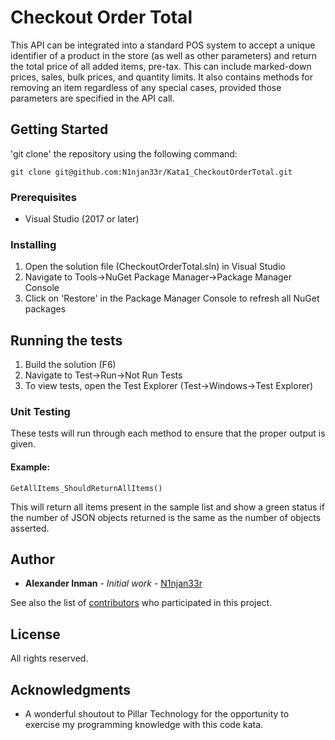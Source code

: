 # Checkout Order Total

This API can be integrated into a standard POS system to accept a unique identifier of a product in the store (as well as other parameters) and return the total price of all added items, pre-tax. This can include marked-down prices, sales, bulk prices, and quantity limits. It also contains methods for removing an item regardless of any special cases, provided those parameters are specified in the API call.

## Getting Started

'git clone' the repository using the following command:
```
git clone git@github.com:N1njan33r/Kata1_CheckoutOrderTotal.git
```

### Prerequisites

* Visual Studio (2017 or later)

### Installing

1. Open the solution file (CheckoutOrderTotal.sln) in Visual Studio
2. Navigate to Tools->NuGet Package Manager->Package Manager Console
3. Click on 'Restore' in the Package Manager Console to refresh all NuGet packages

## Running the tests

1. Build the solution (F6)
2. Navigate to Test->Run->Not Run Tests
3. To view tests, open the Test Explorer (Test->Windows->Test Explorer)

### Unit Testing

These tests will run through each method to ensure that the proper output is given.

#### Example:

```
GetAllItems_ShouldReturnAllItems()
```
This will return all items present in the sample list and show a green status if the number of JSON objects returned is the same as the number of objects asserted.

## Author

* **Alexander Inman** - *Initial work* - [N1njan33r](https://github.com/N1njan33r)

See also the list of [contributors](https://github.com/N1njan33r/Kata1_CheckoutOrderTotal/contributors) who participated in this project.

## License

All rights reserved.

## Acknowledgments

* A wonderful shoutout to Pillar Technology for the opportunity to exercise my programming knowledge with this code kata.